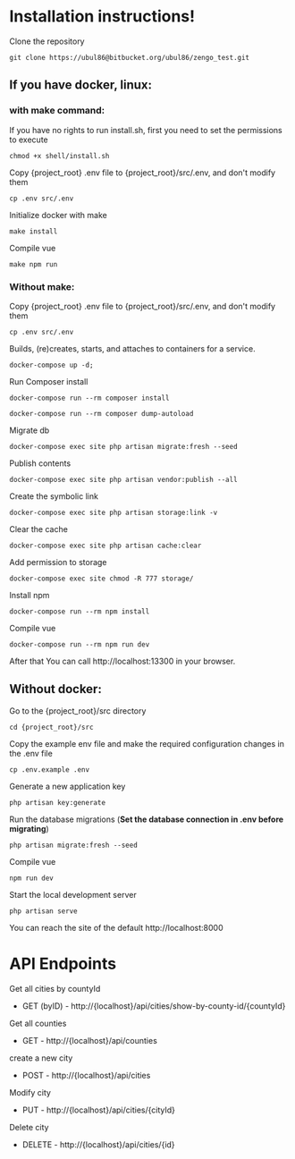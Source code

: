 # Installation instructions!

Clone the repository
```
git clone https://ubul86@bitbucket.org/ubul86/zengo_test.git
```

## If you have docker, linux:
### with make command:
If you have no rights to run install.sh, first you need to set the permissions to execute 
```
chmod +x shell/install.sh
```
 
Copy {project_root} .env file to {project_root}/src/.env, and don't modify them
```
cp .env src/.env
```
 
Initialize docker with make
```
make install
```
 
 Compile vue
```
make npm run
```
### Without make:
Copy {project_root} .env file to {project_root}/src/.env, and don't modify them
```
cp .env src/.env
```

Builds, (re)creates, starts, and attaches to containers for a service.
```
docker-compose up -d;
```

Run Composer install
```
docker-compose run --rm composer install
```

```
docker-compose run --rm composer dump-autoload 
```

Migrate db
```
docker-compose exec site php artisan migrate:fresh --seed
```

Publish contents
```
docker-compose exec site php artisan vendor:publish --all
```

Create the symbolic link
```
docker-compose exec site php artisan storage:link -v
```

Clear the cache
```
docker-compose exec site php artisan cache:clear
```

Add permission to storage
```
docker-compose exec site chmod -R 777 storage/
```

Install npm
```
docker-compose run --rm npm install
```

Compile vue
```
docker-compose run --rm npm run dev
```

After that You can call http://localhost:13300 in your browser.

## Without docker:

Go to the {project_root}/src directory
```
cd {project_root}/src
```

Copy the example env file and make the required configuration changes in the .env file
```
cp .env.example .env
```

Generate a new application key
```
php artisan key:generate
```

Run the database migrations (**Set the database connection in .env before migrating**)
```
php artisan migrate:fresh --seed
```

Compile vue
```
npm run dev
```
 
Start the local development server
```
php artisan serve
```

You can reach the site of the default http://localhost:8000

# API Endpoints

 Get all cities by countyId
- GET (byID) - http://{localhost}/api/cities/show-by-county-id/{countyId}

Get all counties
- GET - http://{localhost}/api/counties  

create a new city
- POST - http://{localhost}/api/cities

Modify city
- PUT - http://{localhost}/api/cities/{cityId}

Delete city
- DELETE - http://{localhost}/api/cities/{id}
